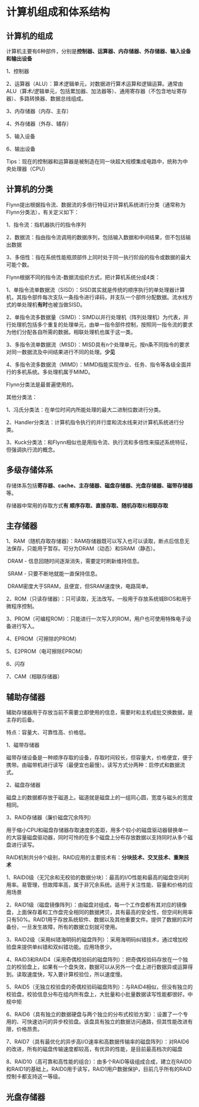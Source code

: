# 计算机组成和体系结构

## 计算机的组成

计算机主要有6种部件，分别是**控制器、运算器、内存储器、外存储器、输入设备和输出设备**

1、控制器

2、运算器（ALU）：算术逻辑单元，对数据进行算术运算和逻辑运算。通常由ALU（算术/逻辑单元，包括累加器、加法器等）、通用寄存器（不包含地址寄存器）、多路转换器、数据总线组成。

3、内存储器（内存、主存）

4、外存储器（外存、辅存）

5、输入设备

6、输出设备



Tips：现在的控制器和运算器是被制造在同一块超大规模集成电路中，统称为中央处理器（CPU）





## 计算机的分类

Flynn提出根据指令流、数据流的多倍行特征对计算机系统进行分类（通常称为Flynn分类法），有关定义如下：

1、指令流：指机器执行的指令序列

2、数据流：指由指令流调用的数据序列，包括输入数据和中间结果，但不包括输出数据

3、多倍性：指在系统性能瓶颈部件上同时处于同一执行阶段的指令或数据的最大可能个数。



Flynn根据不同的指令流-数据流组织方式，把计算机系统分成4类：

1、单指令流单数据流（SISD）：SISD其实就是传统的顺序执行的单处理器计算机，其指令部件每次支队一条指令进行译码，并支队一个部件分配数据。流水线方式的单处理机**有时**也被当做SISD。

2、单指令流多数据量（SIMD）：SIMD以并行处理机（阵列处理机）为代表，并行处理机包括多个重复的处理单元，由单一指令部件控制，按照同一指令流的要求为他们分配各自所需的数据。相联处理机也属于这一类。

3、多指令流单数据流（MISD）：MISD具有n个处理单元，按n条不同指令的要求对同一数据流及中间结果进行不同的处理。**少见**

4、多指令流多数据流（MIMD）：MIMD指能实现作业、任务、指令等各级全面并行的多机系统。多处理机属于MIMD。

Flynn分类法是最普遍使用的。



其他分类法：

1、冯氏分类法：在单位时间内所能处理的最大二进制位数进行分类。

2、Handler分类法：计算机指令执行的并行度和流水线来对计算机系统进行分类。

3、Kuck分类法：和Flynn相似也是用指令流、执行流和多倍性来描述系统特征，但强调执行流的概念。





## 多级存储体系

存储体系包括**寄存器、cache、主存储器、磁盘存储器、光盘存储器、磁带存储器**等。

存储器中常用的存取方式**有 顺序存取、直接存取、随机存取**和**相联存取**





## 主存储器

1、RAM（随机存取存储器）：RAM存储器既可以写入也可以读取，断点后信息无法保存，只能用于暂存。可分为DRAM（动态）和SRAM（静态）。

​	DRAM - 信息回随时间逐渐消失，需要定时刷新维持信息。

​	SRAM - 只要不断地就能一直保持信息。

​	DRAM密度大于SRAM，且便宜，但SRAM速度快，电路简单。

2、ROM（只读存储器）：只可读取，无法改写。一般用于存放系统城BIOS和用于微程序控制。

3、PROM（可编程ROM）：只能进行一次写入的ROM，用户也可使用特殊电子设备进行写入。

4、EPROM（可擦除的PROM）

5、E2PROM（电可擦除EPROM）

6、闪存

7、CAM（相联存储器）





## 辅助存储器

辅助存储器用于存放当前不需要立即使用的信息，需要时和主机成批交换数据，是主存的后备。

特点：容量大、可靠性高、价格低。

1、磁带存储器

​	磁带存储设备是一种顺序存取的设备，存取时间较长，但容量大，价格便宜，便于携带。由磁带机进行读写（最便宜也最慢）。读写方式分两种：启停式和数据流式。

2、磁盘存储器

​	磁盘上的数据都存放于磁道上。磁道就是磁盘上的一组同心圆，宽度与磁头的宽度相同。

3、RAID存储器（廉价磁盘冗余阵列）

​	用于缩小CPU和磁盘存储器存取速度的差距，用多个较小的磁盘驱动器替换单一的大容量磁盘驱动器，同时可怜的在多个磁盘上分布存放数据以支持同时从多个磁盘进行读写。

​	RAID机制共分8个级别，RAID应用的主要技术有：**分块技术、交叉技术、重聚技术**

1、RAID0级（无冗余和无校验的数据分块）：最高的I/O性能和最高的磁盘空间利用率。易管理，但故障率高，属于非冗余系统。适用于关注性能、容量和价格的应用场景

2、RAID1级（磁盘镜像阵列）：由磁盘对组成，每一个工作盘都有其对应的镜像盘，上面保存着和工作盘完全相同的数据拷贝，具有最高的安全性，但空间利用率只有50%。RAID1用于存放系统软件、数据以及其他重要文件。提供了数据的实时备份，一旦发生故障，所有的数据立刻就可使用。

3、RAID2级（采用纠错海明码的磁盘阵列）：采用海明码纠错技术，通过增加校验盘来提供单纠错和双纠错功能。应用场景少。

4、RAID3和RAID4（采用奇偶校验码的磁盘阵列）：把奇偶校验码存放在一个独立的校验盘上，如果有一个盘失效，数据可以从另外一个盘上进行数据异或运算得到。读取速度快，写入要计算校验位，所以速度慢。

5、RAID5（无独立校验盘的奇偶校验码磁盘阵列）：与RAID4相似，但没有独立的校验盘，校验信息分布在组内所有盘上，大批量和小批量数据读写性能都很好。中规中矩

6、RAID6（具有独立的数据硬盘与两个独立的分布式校验方案）：设置了一个专用的、可快速访问的异步校验盘。该盘具有独立的数据访问通路，但其性能改进有限，价格昂贵。

7、RAID7（具有最优化的异步高I/O速率和高数据传输率的磁盘阵列）：对RAID6的改进，所有的磁盘传输速度都较高，有优异的性能，是目前最高档次的磁盘

8、RAID10（高可靠和高性能的组合）：由多个RAID等级组成合成，建立在RAID0和RAID1的基础上。RAID0用于读写，RAID1用户数据保护，目前几乎所有的RAID控制卡都支持这一等级。





## 光盘存储器



